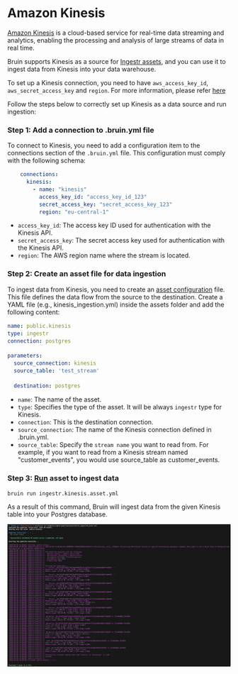 # Amazon Kinesis
[Amazon Kinesis](https://aws.amazon.com/kinesis/) is a cloud-based service for real-time data streaming and analytics, enabling the processing and analysis of large streams of data in real time.

Bruin supports Kinesis as a source for [Ingestr assets](/assets/ingestr), and you can use it to ingest data from Kinesis into your data warehouse.

To set up a Kinesis connection, you need to have `aws_access_key_id`, `aws_secret_access_key` and `region`. For more information, please refer [here](https://dlthub.com/docs/dlt-ecosystem/verified-sources/amazon_kinesis#grab-credentials)

Follow the steps below to correctly set up Kinesis as a data source and run ingestion:

### Step 1: Add a connection to .bruin.yml file

To connect to Kinesis, you need to add a configuration item to the connections section of the `.bruin.yml` file. This configuration must comply with the following schema:

```yaml
    connections:
      kinesis:
        - name: "kinesis"
          access_key_id: "access_key_id_123"
          secret_access_key: "secret_access_key_123"
          region: "eu-central-1"
```
- `access_key_id`: The access key ID used for authentication with the Kinesis API.
- `secret_access_key`: The secret access key used for authentication with the Kinesis API.
- `region`: The AWS region name where the stream is located.

### Step 2: Create an asset file for data ingestion

To ingest data from Kinesis, you need to create an [asset configuration](/assets/ingestr#asset-structure) file. This file defines the data flow from the source to the destination. Create a YAML file (e.g., kinesis_ingestion.yml) inside the assets folder and add the following content:

```yaml
name: public.kinesis
type: ingestr
connection: postgres

parameters:
  source_connection: kinesis
  source_table: 'test_stream'

  destination: postgres
```

- `name`: The name of the asset.
- `type`: Specifies the type of the asset. It will be always `ingestr` type for Kinesis.
- `connection`: This is the destination connection. 
- `source_connection`: The name of the Kinesis connection defined in .bruin.yml.
- `source_table`: Specify the `stream name` you want to read from. For example, if you want to read from a Kinesis stream named "customer_events", you would use source_table as customer_events.


### Step 3: [Run](/commands/run) asset to ingest data
```
bruin run ingestr.kinesis.asset.yml
```
As a result of this command, Bruin will ingest data from the given Kinesis table into your Postgres database.

<img alt="kinesis" src="./media/kinesis-ingestion.png">
